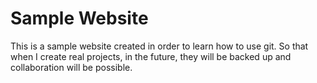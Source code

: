 # Sample Website


This is a sample website created in order to learn how to use git.
So that when I create real projects, in the future,
they will be backed up and collaboration will be possible.
